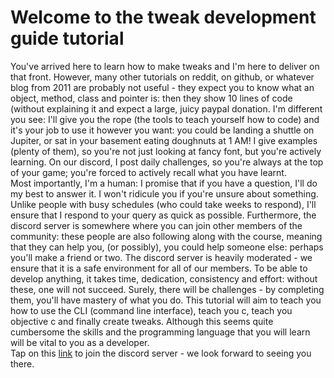 # Welcome to the tweak development guide tutorial 
You've arrived here to learn how to make tweaks and I'm here to deliver on that front. However, many other tutorials on reddit, on github, or whatever blog from 2011 are probably not useful - they expect you to know what an object, method, class and pointer is: then they show 10 lines of code (without explaining it and expect a large, juicy paypal donation.
I'm different you see: I'll give you the rope (the tools to teach yourself how to code) and it's your job to use it however you want: you could be landing a shuttle on Jupiter, or sat in your basement eating doughnuts at 1 AM!
I give examples (plenty of them), so you're not just looking at fancy font, but you're actively learning. On our discord, I post daily challenges, so you're always at the top of your game; you're forced to actively recall what you have learnt.    
Most importantly, I'm a human: I promise that if you have a question, I'll do my best to answer it. I won't ridicule you if you're unsure about something. Unlike people with busy schedules (who could take weeks to respond), I'll ensure that I respond to your query as quick as possible.
Furthermore, the discord server is somewhere where you can join other members of the community: these people are also following along with the course, meaning that they can help you, (or possibly), you could help someone else: perhaps you'll make a friend or two. The discord server is heavily moderated - we ensure that it is a safe environment for all of our members.
To be able to develop anything, it takes time, dedication, consistency  and effort: without these, one will not succeed. Surely, there will be challenges - by completing them, you'll have mastery of what you do.
This tutorial will aim to teach you how to use the CLI (command line interface), teach you c, teach you objective c and finally create tweaks. 
Although this seems quite cumbersome the skills and the programming language  that you will learn will be vital to you as a developer.  
Tap on this [link](https://discord.gg/nX7c4VZnBu) to join the discord server - we look forward to seeing you there. 
 